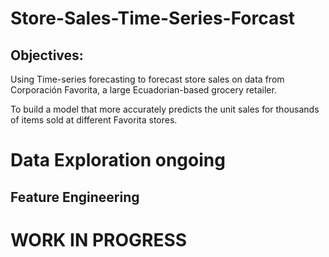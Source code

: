 # Store-Sales-Time-Series-Forcast

## Objectives:

Using Time-series forecasting to forecast store sales on data from Corporación Favorita, a large Ecuadorian-based grocery retailer.

To build a model that more accurately predicts the unit sales for thousands of items sold at different Favorita stores.

# Data Exploration ongoing

## Feature Engineering

# WORK IN PROGRESS
